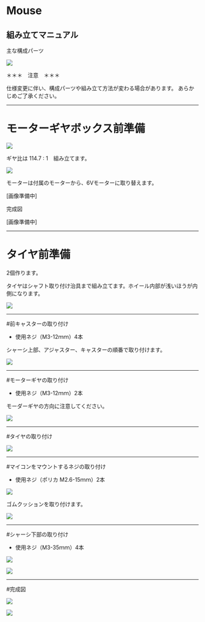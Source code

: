 # Mouse

## 組み立てマニュアル

主な構成パーツ

![](./img/type2_m01.png)

＊＊＊　注意　＊＊＊

仕様変更に伴い、構成パーツや組み立て方法が変わる場合があります。
あらかじめご了承ください。

<hr>

# モーターギヤボックス前準備

![](./img/type2_mouse01.jpg)

ギヤ比は 114.7 : 1　組み立てます。

![](./img/type2_mouse02.jpg)

モーターは付属のモーターから、6Vモーターに取り替えます。

[画像準備中]

完成図

[画像準備中]

<hr>

# タイヤ前準備

2個作ります。

タイヤはシャフト取り付け治具まで組み立てます。ホイール内部が浅いほうが内側になります。

![](./img/type2_mouse03.jpg)

<hr>

#前キャスターの取り付け

* 使用ネジ（M3-12ｍｍ）4本

シャーシ上部、アジャスター、キャスターの順番で取り付けます。

![](./img/type2_m02.png)

<hr>

#モーターギヤの取り付け

* 使用ネジ（M3-12ｍｍ）2本

モーダーギヤの方向に注意してください。

![](./img/type2_m03.png)

<hr>

#タイヤの取り付け

![](./img/type2_m04.png)

<hr>

#マイコンをマウントするネジの取り付け

* 使用ネジ（ポリカ M2.6-15ｍｍ）2本

![](./img/type2_m05.png)

ゴムクッションを取り付けます。

![](./img/type2_m08.png)

<hr>

#シャーシ下部の取り付け

* 使用ネジ（M3-35ｍｍ）4本

![](./img/type2_m06.png)

![](./img/type2_m07.png)

<hr>

#完成図

![](./img/type2_m09.png)

![](./img/type2_m10.png)
